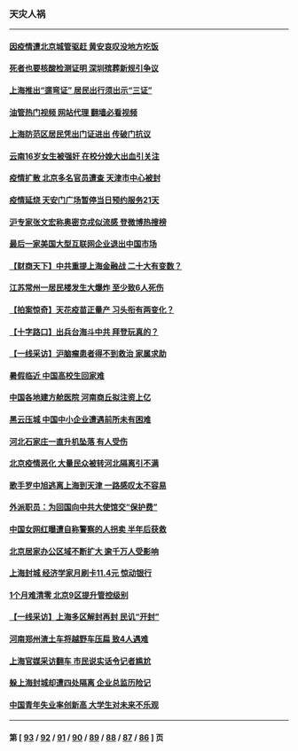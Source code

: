 ### 天灾人祸
---
#### [因疫情遭北京城管驱赶 黄安哀叹没地方吃饭](../../pages/ncid280/n13745265.md?05260845) 
#### [死者也要核酸检测证明 深圳殡葬新规引争议](../../pages/ncid280/n13745275.md?05260845) 
#### [上海推出“遛弯证” 居民出行须出示“三证”](../../pages/ncid280/n13745216.md?05260845) 
#### [油管热门视频 网站代理 翻墙必看视频](http://209.222.30.114:81/youtube.html?05260845)
#### [上海防范区居民凭出门证进出 传破门抗议](../../pages/ncid280/n13744846.md?05260845) 
#### [云南16岁女生被强奸 在校分娩大出血引关注](../../pages/ncid280/n13744932.md?05260845) 
#### [疫情扩散 北京多名官员遭查 天津市中心被封](../../pages/ncid280/n13744729.md?05260845) 
#### [疫情延烧 天安门广场暂停当日预约服务21天](../../pages/ncid280/n13744786.md?05260845) 
#### [沪专家张文宏称奥密克戎似流感 登微博热搜榜](../../pages/ncid280/n13744510.md?05260845) 
#### [最后一家美国大型互联网企业退出中国市场](../../pages/ncid280/n13744579.md?05260845) 
#### [【财商天下】中共重提上海金融战 二十大有变数？](../../pages/ncid280/n13744442.md?05260845) 
#### [江苏常州一居民楼发生大爆炸 至少致6人死伤](../../pages/ncid280/n13744453.md?05260845) 
#### [【拍案惊奇】天花疫苗正量产 习头衔有两变化？](../../pages/ncid280/n13744413.md?05260845) 
#### [【十字路口】出兵台海斗中共 拜登玩真的？](../../pages/ncid280/n13744325.md?05260845) 
#### [【一线采访】沪脑瘤患者得不到救治 家属求助](../../pages/ncid280/n13744217.md?05260845) 
#### [暑假临近 中国高校生回家难](../../pages/ncid280/n13743940.md?05260845) 
#### [中国各地建方舱医院 河南商丘拟注资上亿](../../pages/ncid280/n13743837.md?05260845) 
#### [黑云压城 中国中小企业遭遇前所未有困难](../../pages/ncid280/n13744053.md?05260845) 
#### [河北石家庄一直升机坠落 有人受伤](../../pages/ncid280/n13744147.md?05260845) 
#### [北京疫情恶化 大量民众被转河北隔离引不满](../../pages/ncid280/n13744036.md?05260845) 
#### [歌手罗中旭逃离上海到天津 一路感叹太不容易](../../pages/ncid280/n13743774.md?05260845) 
#### [外派职员：为回国向中共大使馆交“保护费”](../../pages/ncid280/n13743724.md?05260845) 
#### [中国女网红曝遭自称警察的人拐卖 半年后获救](../../pages/ncid280/n13743517.md?05260845) 
#### [北京居家办公区域不断扩大 逾千万人受影响](../../pages/ncid280/n13743437.md?05260845) 
#### [上海封城 经济学家月刷卡11.4元 惊动银行](../../pages/ncid280/n13743344.md?05260845) 
#### [1个月难清零 北京9区提升管控级别](../../pages/ncid280/n13743161.md?05260845) 
#### [【一线采访】上海多区解封再封 民讥“开封”](../../pages/ncid280/n13743050.md?05260845) 
#### [河南郑州渣土车将越野车压扁 致4人遇难](../../pages/ncid280/n13743166.md?05260845) 
#### [上海官媒采访翻车 市民说实话令记者尴尬](../../pages/ncid280/n13743010.md?05260845) 
#### [躲上海封城却遭四处隔离 企业总监历险记](../../pages/ncid280/n13742979.md?05260845) 
#### [中国青年失业率创新高 大学生对未来不乐观](../../pages/ncid280/n13742969.md?05260845) 

---
#### 第 [ [93](./93.md?05260845) / [92](./92.md?05260845) / [91](./91.md?05260845) / [90](./90.md?05260845) / [89](./89.md?05260845) / [88](./88.md?05260845) / [87](./87.md?05260845) / [86](./86.md?05260845) ] 页
